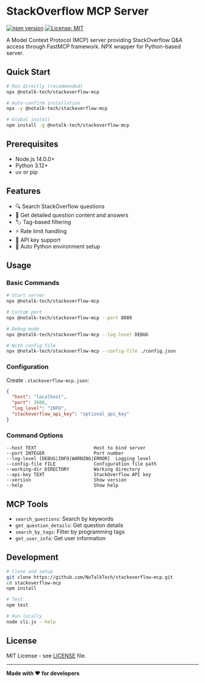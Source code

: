 # StackOverflow MCP Server

[![npm version](https://badge.fury.io/js/@notalk-tech%2Fstackoverflow-mcp.svg)](https://badge.fury.io/js/@notalk-tech%2Fstackoverflow-mcp)
[![License: MIT](https://img.shields.io/badge/License-MIT-yellow.svg)](https://opensource.org/licenses/MIT)

A Model Context Protocol (MCP) server providing StackOverflow Q&A access through FastMCP framework. NPX wrapper for Python-based server.

## Quick Start

```bash
# Run directly (recommended)
npx @notalk-tech/stackoverflow-mcp

# Auto-confirm installation  
npx -y @notalk-tech/stackoverflow-mcp

# Global install
npm install -g @notalk-tech/stackoverflow-mcp
```

## Prerequisites

- Node.js 14.0.0+
- Python 3.12+
- uv or pip

## Features

- 🔍 Search StackOverflow questions
- 📖 Get detailed question content and answers
- 🏷️ Tag-based filtering
- ⚡ Rate limit handling
- 🔐 API key support
- 🚀 Auto Python environment setup

## Usage

### Basic Commands

```bash
# Start server
npx @notalk-tech/stackoverflow-mcp

# Custom port
npx @notalk-tech/stackoverflow-mcp --port 8080

# Debug mode
npx @notalk-tech/stackoverflow-mcp --log-level DEBUG

# With config file
npx @notalk-tech/stackoverflow-mcp --config-file ./config.json
```

### Configuration

Create `.stackoverflow-mcp.json`:

```json
{
  "host": "localhost",
  "port": 3000,
  "log_level": "INFO",
  "stackoverflow_api_key": "optional_api_key"
}
```

### Command Options

```
--host TEXT                     Host to bind server
--port INTEGER                  Port number
--log-level [DEBUG|INFO|WARNING|ERROR]  Logging level
--config-file FILE              Configuration file path
--working-dir DIRECTORY         Working directory
--api-key TEXT                  StackOverflow API key
--version                       Show version
--help                          Show help
```

## MCP Tools

- `search_questions`: Search by keywords
- `get_question_details`: Get question details
- `search_by_tags`: Filter by programming tags
- `get_user_info`: Get user information

## Development

```bash
# Clone and setup
git clone https://github.com/NoTalkTech/stackoverflow-mcp.git
cd stackoverflow-mcp
npm install

# Test
npm test

# Run locally
node cli.js --help
```

## License

MIT License - see [LICENSE](LICENSE) file.

---

**Made with ❤️ for developers**
